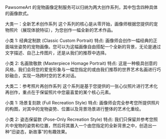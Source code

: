 PawsomeArt 的宠物画像定制服务可以归纳为两大创作系列，其中包含四种具体的画像款式。

大类一：全新艺术创作系列
这个系列的核心是从零开始，画像师根据您提供的宠物照片（展现体貌特征），为您创作一幅全新的艺术作品。

小类 1: 经典定制款 (Classic Custom Portrait)
  特点: 画像师会创作一幅经典的正面端坐姿势的宠物画像。您可以为这幅画像自由搭配一个全新的背景，无论是通过文字描述、自己上传图片，还是从我们的推荐中选择。

小类 2: 名画致敬款 (Masterpiece Homage Portrait)
  特点: 这是一种极具创意的风格，我们会将您的爱宠形象与一幅您指定的或由我们推荐的世界艺术名画进行巧妙融合，实现一场跨时空的艺术对话。
  
大类二：参考照片再创作系列
这个系列是基于您提供的一张心仪照片进行艺术化再创作，重点在于保留照片中您最喜爱的某个核心元素。

小类 1: 场景复刻款 (Full Recreation Style)
  特点: 画像师会完全参考您所提供照片的构图，对其中的宠物姿势、位置以及背景场景进行整体的艺术化重绘。
  
小类 2: 姿态保留款 (Pose-Only Recreation Style)
  特点: 我们只保留并参考您照片中宠物的姿势和位置，然后将其置入一个由您指定的全新背景之中，创造出一种“旧姿态，新故事”的有趣效果。